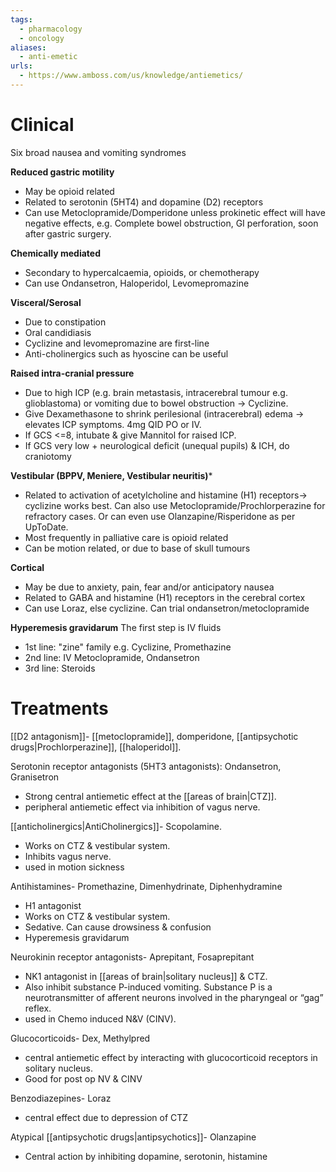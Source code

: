 ```yaml
---
tags:
  - pharmacology
  - oncology
aliases:
  - anti-emetic
urls:
  - https://www.amboss.com/us/knowledge/antiemetics/
---
```

# Clinical
Six broad nausea and vomiting syndromes  

**Reduced gastric motility**
- May be opioid related
- Related to serotonin (5HT4) and dopamine (D2) receptors
- Can use Metoclopramide/Domperidone unless prokinetic effect will have negative effects, e.g. Complete bowel obstruction, GI perforation, soon after gastric surgery. 

**Chemically mediated**
- Secondary to hypercalcaemia, opioids, or chemotherapy
- Can use Ondansetron, Haloperidol, Levomepromazine

**Visceral/Serosal**
- Due to constipation
- Oral candidiasis
- Cyclizine and levomepromazine are first-line
- Anti-cholinergics such as hyoscine can be useful

**Raised intra-cranial pressure**
- Due to high ICP (e.g. brain metastasis, intracerebral tumour e.g. glioblastoma) or vomiting due to bowel obstruction -> Cyclizine.
- Give Dexamethasone to shrink perilesional (intracerebral) edema -> elevates ICP symptoms. 4mg QID PO or IV.
- If GCS <=8, intubate & give Mannitol for raised ICP.
- If GCS very low + neurological deficit (unequal pupils) & ICH, do craniotomy

**Vestibular (BPPV, Meniere, Vestibular neuritis)***
- Related to activation of acetylcholine and histamine (H1) receptors-> cyclizine works best. Can also use Metoclopramide/Prochlorperazine for refractory cases. Or can even use Olanzapine/Risperidone as per UpToDate. 
- Most frequently in palliative care is opioid related
- Can be motion related, or due to base of skull tumours

**Cortical**
- May be due to anxiety, pain, fear and/or anticipatory nausea
- Related to GABA and histamine (H1) receptors in the cerebral cortex
- Can use Loraz, else cyclizine. Can trial ondansetron/metoclopramide

**Hyperemesis gravidarum**
The first step is IV fluids
- 1st line: "zine" family e.g. Cyclizine, Promethazine
- 2nd line: IV Metoclopramide, Ondansetron
- 3rd line: Steroids
# Treatments
[[D2 antagonism]]- [[metoclopramide]], domperidone, [[antipsychotic drugs|Prochlorperazine]], [[haloperidol]]. 

Serotonin receptor antagonists (5HT3 antagonists): Ondansetron, Granisetron
- Strong central antiemetic effect at the [[areas of brain|CTZ]]. 
- peripheral antiemetic effect via inhibition of vagus nerve.

[[anticholinergics|AntiCholinergics]]- Scopolamine.
- Works on CTZ & vestibular system.  
- Inhibits vagus nerve. 
- used in motion sickness 

Antihistamines- Promethazine, Dimenhydrinate, Diphenhydramine
- H1 antagonist
- Works on CTZ & vestibular system. 
- Sedative. Can cause drowsiness & confusion
- Hyperemesis gravidarum

Neurokinin receptor antagonists- Aprepitant, Fosaprepitant
- NK1 antagonist in [[areas of brain|solitary nucleus]] & CTZ. 
- Also inhibit substance P-induced vomiting. Substance P is a neurotransmitter of afferent neurons involved in the pharyngeal or “gag” reflex.
- used in Chemo induced N&V (CINV). 

Glucocorticoids- Dex, Methylpred
- central antiemetic effect by interacting with glucocorticoid receptors in solitary nucleus. 
- Good for post op NV & CINV

Benzodiazepines- Loraz
- central effect due to depression of CTZ

Atypical [[antipsychotic drugs|antipsychotics]]- Olanzapine
- Central action by inhibiting dopamine, serotonin, histamine